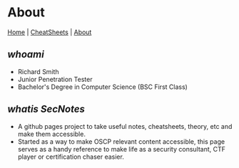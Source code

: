# About
[Home](index.md) | [CheatSheets](cheatsheets.md) | [About](about.md)

## *whoami*

* Richard Smith
* Junior Penetration Tester
* Bachelor's Degree in Computer Science (BSC First Class)

## *whatis SecNotes*

* A github pages project to take useful notes, cheatsheets, theory, etc and make them accessible. 
* Started as a way to make OSCP relevant content accessible, this page serves as a handy reference to make life as a security consultant, CTF player or certification chaser easier. 

